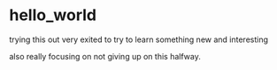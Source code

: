 # hello_world
trying this out
very exited to try to learn something new and interesting

also really focusing on not giving up on this halfway.
